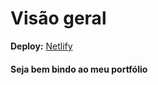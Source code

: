 # Visão geral
**Deploy:** [Netlify](https://bushidodevlab.netlify.app/)

#### Seja bem bindo ao meu portfólio

